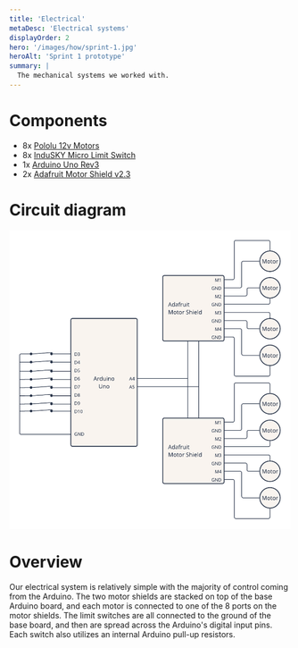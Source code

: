 ```yaml
---
title: 'Electrical'
metaDesc: 'Electrical systems'
displayOrder: 2
hero: '/images/how/sprint-1.jpg'
heroAlt: 'Sprint 1 prototype'
summary: |
  The mechanical systems we worked with.
---
```


# Components

- 8x [Pololu 12v Motors](https://www.pololu.com/product/3227)
- 8x [InduSKY Micro Limit
  Switch](https://www.amazon.com/InduSKY-Switch-Momentary-Roller-Switches/dp/B08736NP44/ref=asc_df_B08736NP44/?tag=hyprod-20&linkCode=df0&hvadid=475843397258&hvpos=&hvnetw=g&hvrand=7643850205685222884&hvpone=&hvptwo=&hvqmt=&hvdev=c&hvdvcmdl=&hvlocint=&hvlocphy=9002079&hvtargid=pla-974750520630&psc=1)
- 1x [Arduino Uno Rev3](https://store.arduino.cc/products/arduino-uno-rev3/)
- 2x [Adafruit Motor Shield v2.3](https://www.adafruit.com/product/1438)

# Circuit diagram

![placeholder](/images/what/circuit.png)

# Overview

Our electrical system is relatively simple with the majority of control coming from the
Arduino. The two motor shields are stacked on top of the base Arduino board, and each
motor is connected to one of the 8 ports on the motor shields. The limit switches are
all connected to the ground of the base board, and then are spread across the Arduino's
digital input pins. Each switch also utilizes an internal Arduino pull-up resistors.

